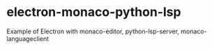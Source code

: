 # electron-monaco-python-lsp
Example of Electron with monaco-editor, python-lsp-server, monaco-languageclient
